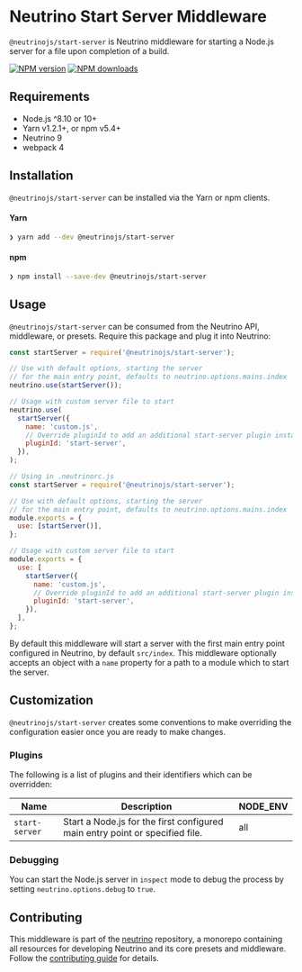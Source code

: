 # Neutrino Start Server Middleware

`@neutrinojs/start-server` is Neutrino middleware for starting a Node.js server
for a file upon completion of a build.

[![NPM version][npm-image]][npm-url] [![NPM downloads][npm-downloads]][npm-url]

## Requirements

- Node.js ^8.10 or 10+
- Yarn v1.2.1+, or npm v5.4+
- Neutrino 9
- webpack 4

## Installation

`@neutrinojs/start-server` can be installed via the Yarn or npm clients.

#### Yarn

```bash
❯ yarn add --dev @neutrinojs/start-server
```

#### npm

```bash
❯ npm install --save-dev @neutrinojs/start-server
```

## Usage

`@neutrinojs/start-server` can be consumed from the Neutrino API, middleware, or
presets. Require this package and plug it into Neutrino:

```js
const startServer = require('@neutrinojs/start-server');

// Use with default options, starting the server
// for the main entry point, defaults to neutrino.options.mains.index
neutrino.use(startServer());

// Usage with custom server file to start
neutrino.use(
  startServer({
    name: 'custom.js',
    // Override pluginId to add an additional start-server plugin instance
    pluginId: 'start-server',
  }),
);
```

```js
// Using in .neutrinorc.js
const startServer = require('@neutrinojs/start-server');

// Use with default options, starting the server
// for the main entry point, defaults to neutrino.options.mains.index
module.exports = {
  use: [startServer()],
};

// Usage with custom server file to start
module.exports = {
  use: [
    startServer({
      name: 'custom.js',
      // Override pluginId to add an additional start-server plugin instance
      pluginId: 'start-server',
    }),
  ],
};
```

By default this middleware will start a server with the first main entry point
configured in Neutrino, by default `src/index`. This middleware optionally
accepts an object with a `name` property for a path to a module which to start
the server.

## Customization

`@neutrinojs/start-server` creates some conventions to make overriding the
configuration easier once you are ready to make changes.

### Plugins

The following is a list of plugins and their identifiers which can be
overridden:

| Name           | Description                                                                  | NODE_ENV |
| -------------- | ---------------------------------------------------------------------------- | -------- |
| `start-server` | Start a Node.js for the first configured main entry point or specified file. | all      |

### Debugging

You can start the Node.js server in `inspect` mode to debug the process by
setting `neutrino.options.debug` to `true`.

## Contributing

This middleware is part of the
[neutrino](https://github.com/neutrinojs/neutrino) repository, a monorepo
containing all resources for developing Neutrino and its core presets and
middleware. Follow the
[contributing guide](https://neutrinojs.org/contributing/) for details.

[npm-image]: https://img.shields.io/npm/v/@neutrinojs/start-server.svg
[npm-downloads]: https://img.shields.io/npm/dt/@neutrinojs/start-server.svg
[npm-url]: https://www.npmjs.com/package/@neutrinojs/start-server
